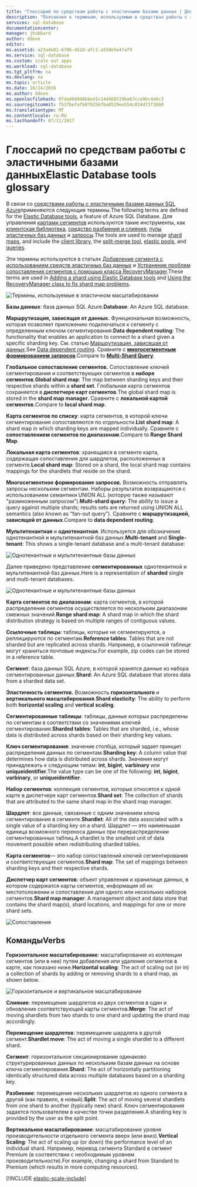 ```yaml
---
title: "Глоссарий по средствам работы с эластичными базами данных | Документация Майкрософт"
description: "Пояснения к терминам, используемым в средствах работы с эластичными базами данных."
services: sql-database
documentationcenter: 
manager: jhubbard
author: ddove
editor: 
ms.assetid: a23a4e81-6706-452d-afc1-a550e5e47af9
ms.service: sql-database
ms.custom: scale out apps
ms.workload: sql-database
ms.tgt_pltfrm: na
ms.devlang: na
ms.topic: article
ms.date: 10/24/2016
ms.author: ddove
ms.openlocfilehash: 0fda4bb948bbed1c14d468519ba67cce9bc4e6c3
ms.sourcegitcommit: f537befafb079256fba0529ee554c034d73f36b0
ms.translationtype: MT
ms.contentlocale: ru-RU
ms.lasthandoff: 07/11/2017
---
```

# <a name="elastic-database-tools-glossary"></a><span data-ttu-id="d007b-103">Глоссарий по средствам работы с эластичными базами данных</span><span class="sxs-lookup"><span data-stu-id="d007b-103">Elastic Database tools glossary</span></span>
<span data-ttu-id="d007b-104">В связи со [средствами работы с эластичными базами данных SQL Azure](sql-database-elastic-scale-introduction.md)применяются следующие термины.</span><span class="sxs-lookup"><span data-stu-id="d007b-104">The following terms are defined for the [Elastic Database tools](sql-database-elastic-scale-introduction.md), a feature of Azure SQL Database.</span></span> <span data-ttu-id="d007b-105">Для управления [картами сегментов](sql-database-elastic-scale-shard-map-management.md) используются такие инструменты, как [клиентская библиотека](sql-database-elastic-database-client-library.md), [средство разбиения и слияния](sql-database-elastic-scale-overview-split-and-merge.md), [пулы эластичных баз данных](sql-database-elastic-pool.md) и [запросы](sql-database-elastic-query-overview.md).</span><span class="sxs-lookup"><span data-stu-id="d007b-105">The tools are used to manage [shard maps](sql-database-elastic-scale-shard-map-management.md), and include the [client library](sql-database-elastic-database-client-library.md), the [split-merge tool](sql-database-elastic-scale-overview-split-and-merge.md), [elastic pools](sql-database-elastic-pool.md), and [queries](sql-database-elastic-query-overview.md).</span></span> 

<span data-ttu-id="d007b-106">Эти термины используются в статьях [Добавление сегмента с использованием средств эластичных баз данных](sql-database-elastic-scale-add-a-shard.md) и [Устранение проблем сопоставления сегментов с помощью класса RecoveryManager](sql-database-elastic-database-recovery-manager.md).</span><span class="sxs-lookup"><span data-stu-id="d007b-106">These terms are used in [Adding a shard using Elastic Database tools](sql-database-elastic-scale-add-a-shard.md) and [Using the RecoveryManager class to fix shard map problems](sql-database-elastic-database-recovery-manager.md).</span></span>

![Термины, используемые в эластичном масштабировании][1]

<span data-ttu-id="d007b-108">**Базы данных**: база данных SQL Azure.</span><span class="sxs-lookup"><span data-stu-id="d007b-108">**Database**: An Azure SQL database.</span></span> 

<span data-ttu-id="d007b-109">**Маршрутизация, зависящая от данных.** Функциональная возможность, которая позволяет приложению подключаться к сегменту с определенным ключом сегментирования.</span><span class="sxs-lookup"><span data-stu-id="d007b-109">**Data dependent routing**: The functionality that enables an application to connect to a shard given a specific sharding key.</span></span> <span data-ttu-id="d007b-110">См. статью [Маршрутизация, зависящая от данных](sql-database-elastic-scale-data-dependent-routing.md).</span><span class="sxs-lookup"><span data-stu-id="d007b-110">See [Data dependent routing](sql-database-elastic-scale-data-dependent-routing.md).</span></span> <span data-ttu-id="d007b-111">Сравните с **[многосегментным формированием запросов](sql-database-elastic-scale-multishard-querying.md)**.</span><span class="sxs-lookup"><span data-stu-id="d007b-111">Compare to **[Multi-Shard Query](sql-database-elastic-scale-multishard-querying.md)**.</span></span>

<span data-ttu-id="d007b-112">**Глобальное сопоставление сегментов.** Сопоставление ключей сегментирования и соответствующих сегментов в **наборе сегментов**.</span><span class="sxs-lookup"><span data-stu-id="d007b-112">**Global shard map**: The map between sharding keys and their respective shards within a **shard set**.</span></span> <span data-ttu-id="d007b-113">Глобальная карта сегментов сохраняется в **диспетчере карт сегментов**.</span><span class="sxs-lookup"><span data-stu-id="d007b-113">The global shard map is stored in the **shard map manager**.</span></span> <span data-ttu-id="d007b-114">Сравните с **локальной картой сегментов**.</span><span class="sxs-lookup"><span data-stu-id="d007b-114">Compare to **local shard map**.</span></span>

<span data-ttu-id="d007b-115">**Карта сегментов по списку**: карта сегментов, в которой ключи сегментирования сопоставляются по отдельности.</span><span class="sxs-lookup"><span data-stu-id="d007b-115">**List shard map**: A shard map in which sharding keys are mapped individually.</span></span> <span data-ttu-id="d007b-116">Сравните с **сопоставлением сегментов по диапазонам**.</span><span class="sxs-lookup"><span data-stu-id="d007b-116">Compare to **Range Shard Map**.</span></span>   

<span data-ttu-id="d007b-117">**Локальная карта сегментов**: хранящаяся в сегменте карта, содержащая сопоставления для шардлетов, расположенных в сегменте.</span><span class="sxs-lookup"><span data-stu-id="d007b-117">**Local shard map**: Stored on a shard, the local shard map contains mappings for the shardlets that reside on the shard.</span></span>

<span data-ttu-id="d007b-118">**Многосегментное формирование запросов.** Возможность отправлять запросы нескольким сегментам. Наборы результатов возвращаются с использованием семантики UNION ALL (которую также называют "размноженным запросом").</span><span class="sxs-lookup"><span data-stu-id="d007b-118">**Multi-shard query**: The ability to issue a query against multiple shards; results sets are returned using UNION ALL semantics (also known as “fan-out query”).</span></span> <span data-ttu-id="d007b-119">Сравните с **маршрутизацией, зависящей от данных**.</span><span class="sxs-lookup"><span data-stu-id="d007b-119">Compare to **data dependent routing**.</span></span>

<span data-ttu-id="d007b-120">**Мультитенантная** и **однотенантная**. Используется для обозначения однотенантной и мультитенантной баз данных.</span><span class="sxs-lookup"><span data-stu-id="d007b-120">**Multi-tenant** and **Single-tenant**: This shows a single-tenant database and a multi-tenant database:</span></span>

![Однотенантные и мультитенантные базы данных](./media/sql-database-elastic-scale-glossary/multi-single-simple.png)

<span data-ttu-id="d007b-122">Далее приведено представление **сегментированных** однотенантной и мультитенантной баз данных.</span><span class="sxs-lookup"><span data-stu-id="d007b-122">Here is a representation of **sharded** single and multi-tenant databases.</span></span> 

![Однотенантные и мультитенантные базы данных](./media/sql-database-elastic-scale-glossary/shards-single-multi.png)

<span data-ttu-id="d007b-124">**Карта сегментов по диапазонам**: карта сегментов, в которой распределение сегментов осуществляется по нескольким диапазонам смежных значений.</span><span class="sxs-lookup"><span data-stu-id="d007b-124">**Range shard map**: A shard map in which the shard distribution strategy is based on multiple ranges of contiguous values.</span></span> 

<span data-ttu-id="d007b-125">**Ссылочные таблицы**: таблицы, которые не сегментируются, а реплицируются по сегментам.</span><span class="sxs-lookup"><span data-stu-id="d007b-125">**Reference tables**: Tables that are not sharded but are replicated across shards.</span></span> <span data-ttu-id="d007b-126">Например, в ссылочной таблице могут храниться почтовые индексы.</span><span class="sxs-lookup"><span data-stu-id="d007b-126">For example, zip codes can be stored in a reference table.</span></span> 

<span data-ttu-id="d007b-127">**Сегмент**: база данных SQL Azure, в которой хранятся данные из набора сегментированных данных.</span><span class="sxs-lookup"><span data-stu-id="d007b-127">**Shard**: An Azure SQL database that stores data from a sharded data set.</span></span> 

<span data-ttu-id="d007b-128">**Эластичность сегментов.** Возможность **горизонтального** и **вертикального масштабирования**.</span><span class="sxs-lookup"><span data-stu-id="d007b-128">**Shard elasticity**: The ability to perform both **horizontal scaling** and **vertical scaling**.</span></span>

<span data-ttu-id="d007b-129">**Сегментированные таблицы**: таблицы, данные которых распределены по сегментам в соответствии со значениями ключей сегментирования.</span><span class="sxs-lookup"><span data-stu-id="d007b-129">**Sharded tables**: Tables that are sharded, i.e., whose data is distributed across shards based on their sharding key values.</span></span> 

<span data-ttu-id="d007b-130">**Ключ сегментирования**: значение столбца, который задает принцип распределения данных по сегментам.</span><span class="sxs-lookup"><span data-stu-id="d007b-130">**Sharding key**: A column value that determines how data is distributed across shards.</span></span> <span data-ttu-id="d007b-131">Значения могут принадлежать к следующим типам: **int**, **bigint**, **varbinary** или **uniqueidentifier**.</span><span class="sxs-lookup"><span data-stu-id="d007b-131">The value type can be one of the following: **int**, **bigint**, **varbinary**, or **uniqueidentifier**.</span></span> 

<span data-ttu-id="d007b-132">**Набор сегментов**: коллекция сегментов, которые относятся к одной карте в диспетчере карт сегментов.</span><span class="sxs-lookup"><span data-stu-id="d007b-132">**Shard set**: The collection of shards that are attributed to the same shard map in the shard map manager.</span></span>  

<span data-ttu-id="d007b-133">**Шардлет**: все данные, связанные с одним значением ключа сегментирования в сегменте.</span><span class="sxs-lookup"><span data-stu-id="d007b-133">**Shardlet**: All of the data associated with a single value of a sharding key on a shard.</span></span> <span data-ttu-id="d007b-134">Шардлет — это наименьшая единица возможного переноса данных при перераспределении сегментированных таблиц.</span><span class="sxs-lookup"><span data-stu-id="d007b-134">A shardlet is the smallest unit of data movement possible when redistributing sharded tables.</span></span> 

<span data-ttu-id="d007b-135">**Карта сегментов**— это набор сопоставлений ключей сегментирования и соответствующих сегментов.</span><span class="sxs-lookup"><span data-stu-id="d007b-135">**Shard map**: The set of mappings between sharding keys and their respective shards.</span></span>

<span data-ttu-id="d007b-136">**Диспетчер карт сегментов**: объект управления и хранилище данных, в котором содержатся карты сегментов, информация об их местоположении и сопоставления для одного или нескольких наборов сегментов.</span><span class="sxs-lookup"><span data-stu-id="d007b-136">**Shard map manager**: A management object and data store that contains the shard map(s), shard locations, and mappings for one or more shard sets.</span></span>

![Сопоставления][2]

## <a name="verbs"></a><span data-ttu-id="d007b-138">Команды</span><span class="sxs-lookup"><span data-stu-id="d007b-138">Verbs</span></span>
<span data-ttu-id="d007b-139">**Горизонтальное масштабирование**: масштабирование из коллекции сегментов (или в нее) путем добавления или удаления сегментов в карте, как показано ниже.</span><span class="sxs-lookup"><span data-stu-id="d007b-139">**Horizontal scaling**: The act of scaling out (or in) a collection of shards by adding or removing shards to a shard map, as shown below.</span></span>

![Горизонтальное и вертикальное масштабирование][3]

<span data-ttu-id="d007b-141">**Слияние**: перемещение шардлетов из двух сегментов в один и обновление соответствующей карты сегментов.</span><span class="sxs-lookup"><span data-stu-id="d007b-141">**Merge**: The act of moving shardlets from two shards to one shard and updating the shard map accordingly.</span></span>

<span data-ttu-id="d007b-142">**Перемещение шардлетов**: перемещение шардлета в другой сегмент.</span><span class="sxs-lookup"><span data-stu-id="d007b-142">**Shardlet move**: The act of moving a single shardlet to a different shard.</span></span> 

<span data-ttu-id="d007b-143">**Сегмент**: горизонтальное секционирование одинаково структурированных данных по нескольким базам данных на основе ключа сегментирования.</span><span class="sxs-lookup"><span data-stu-id="d007b-143">**Shard**: The act of horizontally partitioning identically structured data across multiple databases based on a sharding key.</span></span>

<span data-ttu-id="d007b-144">**Разбиение**: перемещение нескольких шардлетов из одного сегмента в другой (как правило, в новый).</span><span class="sxs-lookup"><span data-stu-id="d007b-144">**Split**: The act of moving several shardlets from one shard to another (typically new) shard.</span></span> <span data-ttu-id="d007b-145">Ключ сегментирования задается пользователем в качестве точки разделения.</span><span class="sxs-lookup"><span data-stu-id="d007b-145">A sharding key is provided by the user as the split point.</span></span>

<span data-ttu-id="d007b-146">**Вертикальное масштабирование**: масштабирование уровня производительности отдельного сегмента вверх (или вниз).</span><span class="sxs-lookup"><span data-stu-id="d007b-146">**Vertical Scaling**: The act of scaling up (or down) the performance level of an individual shard.</span></span> <span data-ttu-id="d007b-147">Например, перевод сегмента Standard в сегмент Premium (в соответствии с необходимым уровнем производительности).</span><span class="sxs-lookup"><span data-stu-id="d007b-147">For example, changing a shard from Standard to Premium (which results in more computing resources).</span></span> 

[!INCLUDE [elastic-scale-include](../../includes/elastic-scale-include.md)]

<!--Image references-->
[1]: ./media/sql-database-elastic-scale-glossary/glossary.png
[2]: ./media/sql-database-elastic-scale-glossary/mappings.png
[3]: ./media/sql-database-elastic-scale-glossary/h_versus_vert.png

